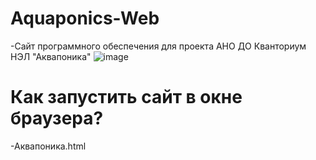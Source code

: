 # Aquaponics-Web
-Сайт программного обеспечения для проекта АНО ДО Кванториум НЭЛ "Аквапоника"
![image](https://user-images.githubusercontent.com/84613812/147713925-dd6c6004-8659-4468-84a8-73d6bc50a289.png)
# Как запустить сайт в окне браузера?
-Аквапоника.html
